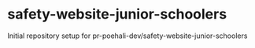 # safety-website-junior-schoolers

Initial repository setup for pr-poehali-dev/safety-website-junior-schoolers